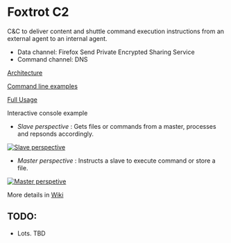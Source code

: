 # Foxtrot C2 


 C&C to deliver content and shuttle command execution instructions from an external agent to an internal agent.

 - Data channel: Firefox Send Private Encrypted Sharing Service 
 - Command channel: DNS  


[Architecture](https://github.com/dsnezhkov/foxtrot/wiki/Architecture)

[Command line examples](https://github.com/dsnezhkov/foxtrot/tree/master/docs/run.sh)

[Full Usage](https://github.com/dsnezhkov/foxtrot/wiki/Invocation)


Interactive console example

- *Slave perspective* : Gets files or commands from a master, processes and repsonds accordingly.

[![Slave perspective](https://asciinema.org/a/tNUDFHXnsAajU3l1SHsbqSDCB.png)](https://asciinema.org/a/tNUDFHXnsAajU3l1SHsbqSDCB)

- *Master perspective* : Instructs a slave to execute command or store a file.

[![Master perspetive](https://asciinema.org/a/gUtGGPSWfcr1gDfuDmF2PHGQQ.png)](https://asciinema.org/a/gUtGGPSWfcr1gDfuDmF2PHGQQ)

More details in [Wiki](https://github.com/dsnezhkov/foxtrot/wiki)

## TODO:
 - Lots. TBD
